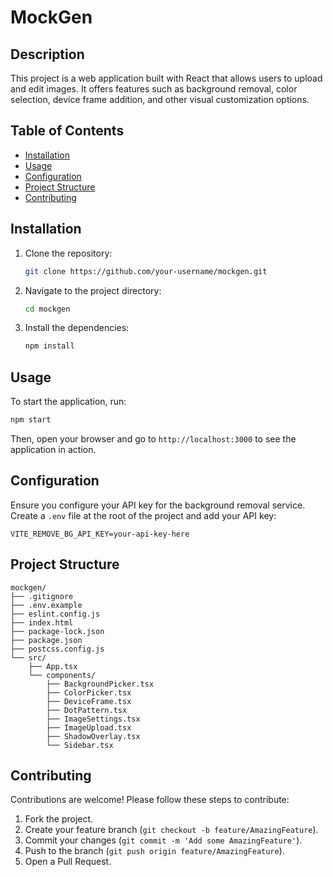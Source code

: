 # MockGen

## Description

This project is a web application built with React that allows users to upload and edit images. It offers features such as background removal, color selection, device frame addition, and other visual customization options.

## Table of Contents

- [Installation](#installation)
- [Usage](#usage)
- [Configuration](#configuration)
- [Project Structure](#project-structure)
- [Contributing](#contributing)

## Installation

1. Clone the repository:

   ```bash
   git clone https://github.com/your-username/mockgen.git
   ```

2. Navigate to the project directory:

   ```bash
   cd mockgen
   ```

3. Install the dependencies:

   ```bash
   npm install
   ```

## Usage

To start the application, run:

```bash
npm start
```

Then, open your browser and go to `http://localhost:3000` to see the application in action.

## Configuration

Ensure you configure your API key for the background removal service. Create a `.env` file at the root of the project and add your API key:

```
VITE_REMOVE_BG_API_KEY=your-api-key-here
```

## Project Structure

```
mockgen/
├── .gitignore
├── .env.example
├── eslint.config.js
├── index.html
├── package-lock.json
├── package.json
├── postcss.config.js
└── src/
    ├── App.tsx
    └── components/
        ├── BackgroundPicker.tsx
        ├── ColorPicker.tsx
        ├── DeviceFrame.tsx
        ├── DotPattern.tsx
        ├── ImageSettings.tsx
        ├── ImageUpload.tsx
        ├── ShadowOverlay.tsx
        └── Sidebar.tsx
```

## Contributing

Contributions are welcome! Please follow these steps to contribute:

1. Fork the project.
2. Create your feature branch (`git checkout -b feature/AmazingFeature`).
3. Commit your changes (`git commit -m 'Add some AmazingFeature'`).
4. Push to the branch (`git push origin feature/AmazingFeature`).
5. Open a Pull Request.

